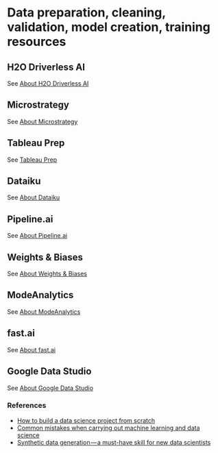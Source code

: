 # Data preparation, cleaning, validation, model creation, training resources

## H2O Driverless AI

See [About H2O Driverless AI](about-H2O-Driverless-AI.md)

## Microstrategy

See [About Microstrategy](about-Microstrategy.md)

## Tableau Prep

See [Tableau Prep](about-Tableau-Prep.md)

## Dataiku

See [About Dataiku](about-Dataiku.md)

## Pipeline.ai

See [About Pipeline.ai](about-Pipeline.ai.md)

## Weights & Biases

See [About Weights & Biases](about-Weights-and-Biases.md)

## ModeAnalytics

See [About ModeAnalytics](about-ModeAnalytics.md)

## fast.ai

See [About fast.ai](about-fast.ai.md)

## Google Data Studio

See [About Google Data Studio](about-Google-Data-Studio.md)

### References

- [How to build a data science project from scratch](https://www.kdnuggets.com/2018/12/build-data-science-project-from-scratch.html)
- [Common mistakes when carrying out machine learning and data science](https://www.kdnuggets.com/2018/12/common-mistakes-data-science.html)
- [Synthetic data generation — a must-have skill for new data scientists](https://towardsdatascience.com/synthetic-data-generation-a-must-have-skill-for-new-data-scientists-915896c0c1ae)